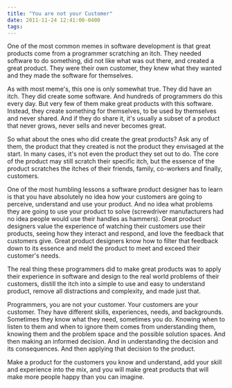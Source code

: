 ```yaml
---
title: "You are not your Customer"
date: 2011-11-24 12:41:00-0400
tags: 
---
```


One of the most common memes in software development is that great products come from a programmer scratching an itch.  They needed software to do something, did not like what was out there, and created a great product.  They were their own customer, they knew what they wanted and they made the software for themselves.

As with most meme's, this one is only somewhat true.  They did have an itch.  They did create some software.  And hundreds of programmers do this every day.  But very few of them make great products with this software.  Instead, they create something for themselves, to be used by themselves and never shared.  And if they do share it, it's usually a subset of a product that never grows, never sells and never becomes great.

So what about the ones who did create the great products?  Ask any of them, the product that they created is not the product they envisaged at the start.  In many cases, it's not even the product they set out to do.  The core of the product may still scratch their specific itch, but the essence of the product scratches the itches of their friends, family, co-workers and finally, customers.

One of the most humbling lessons a software product designer has to learn is that you have absolutely no idea how your customers are going to perceive, understand and use your product.  And no idea what problems they are going to use your product to solve (screwdriver manufacturers had no idea people would use their handles as hammers).  Great product designers value the experience of watching their customers use their products, seeing how they interact and respond, and love the feedback that customers give.  Great product designers know how to filter that feedback down to its essence and meld the product to meet and exceed their customer's needs.

The real thing these programmers did to make great products was to apply their experience in software and design to the real world problems of their customers, distill the itch into a simple to use and easy to understand product, remove all distractions and complexity, and made just that.

Programmers, you are not your customer.  Your customers are your customer.  They have different skills, experiences, needs, and backgrounds.  Sometimes they know what they need, sometimes you do.  Knowing when to listen to them and when to ignore them comes from understanding them, knowing them and the problem space and the possible solution spaces.  And then making an informed decision.  And in understanding the decision and its consequences.  And then applying that decision to the product.

Make a product for the customers you know and understand, add your skill and experience into the mix, and you will make great products that will make more people happy than you can imagine.
